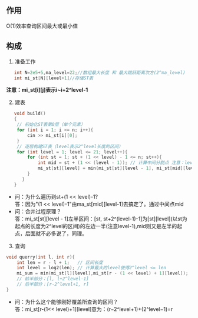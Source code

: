 ## 作用
O(1)效率查询区间最大或最小值

## 构成
1. 准备工作
```C++
   int N=2e5+5,ma_level=22;//数组最大长度 和 最大跳跃距离次方(2^ma_level)
   int mi_st[N][level+1]//存储ST表
```
**注意：mi_st[i][j]表示i~i+2^level-1**

2. 建表<br>
```C++
   void build()
   {
    // 初始化ST表第0层（单个元素）
    for (int i = 1; i <= n; i++){
        cin >> mi_st[i][0];        
    }
    // 逐层构建ST表（level表示2^level长度的区间）
    for (int level = 1; level <= 21; level++){
        for (int st = 1; st + (1 << level) - 1 <= n; st++){
            int mid = st + (1 << (level - 1)); // 计算中间分割点 注意：level-1
            mi_st[st][level] = min(mi_st[st][level - 1], mi_st[mid][level - 1]);//合并
        }
      }
   }
```
-  问：为什么遍历到st+(1 << level)-1? <br>
   答：因为"(1 << level)-1"由ma_st[mid][level-1]去搞定了。通过中间点mid <br>
-  问：合并过程原理？<br>答：mi_st[st][level - 1]左半区间：[st, st+2^(level-1)-1]为[st][level]\(以st为起点的长度为2^level的区间)的左边一半(注意level-1),mid则又是左半的起点，后面就不必多说了，同理。
3. 查询
```C++
void querry(int l, int r){
    int len = r - l + 1;   // 区间长度
    int level = log2(len); // 计算最大的level使得2^level <= len
    mi_sum = min(mi_st[l][level],mi_st[r - (1 << level) + 1][level]);
    // 前半部分：[l, l+2^level-1]
    // 后半部分：[r-2^level+1, r]
}
```
- 问：为什么这个能够刚好覆盖所查询的区间？<br>
  答：mi_st[r-(1<< level)+1]\[level]意为：(r−2^level+1)+(2^level−1)=r